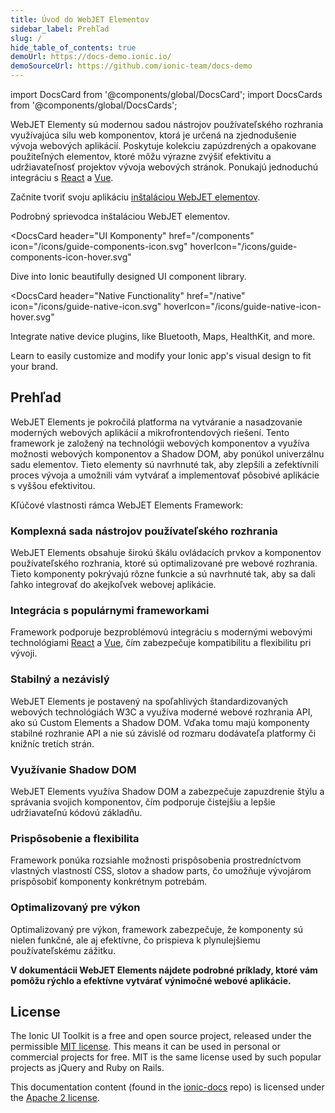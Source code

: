 ```yaml
---
title: Úvod do WebJET Elementov
sidebar_label: Prehľad
slug: /
hide_table_of_contents: true
demoUrl: https://docs-demo.ionic.io/
demoSourceUrl: https://github.com/ionic-team/docs-demo
---
```


import DocsCard from '@components/global/DocsCard';
import DocsCards from '@components/global/DocsCards';

<head>
  <title>Moderná sada nástrojov používateľského rozhrania založená na web komponentoch</title>
  <meta
    name="description"
    content="WebJET Elementy sú modernou sadou nástrojov používateľského rozhrania založená na web komponentoch, ktorá je určená na zjednodušenie vývoja webových aplikácií."
  />
  <link rel="canonical" href="https://ionicframework.com/docs" />
  <link rel="alternate" href="https://ionicframework.com/docs" hreflang="x-default" />
  <link rel="alternate" href="https://ionicframework.com/docs" hreflang="en" />
  <meta property="og:url" content="https://ionicframework.com/docs" />
</head>

WebJET Elementy sú modernou sadou nástrojov používateľského rozhrania využívajúca silu web komponentov, ktorá je určená na zjednodušenie vývoja webových aplikácií. Poskytuje kolekciu zapúzdrených a opakovane použiteľných elementov, ktoré môžu výrazne zvýšiť efektivitu a udržiavateľnosť projektov vývoja webových stránok.
Ponukajú jednoduchú integráciu s [React](react.md) a [Vue](vue/overview.md).

Začnite tvoriť svoju aplikáciu [inštaláciou WebJET elementov](intro/cli.md).

<intro-end />

<DocsCards>
  <DocsCard header="Sprievodca inštaláciou" href="/intro/cli" icon="/icons/guide-installation-icon.svg" hoverIcon="/icons/guide-installation-icon-hover.svg">
    <p>Podrobný sprievodca inštaláciou WebJET elementov.</p>
  </DocsCard>

<DocsCard
  header="UI Komponenty"
  href="/components"
  icon="/icons/guide-components-icon.svg"
  hoverIcon="/icons/guide-components-icon-hover.svg"
>
  <p>Dive into Ionic beautifully designed UI component library.</p>
</DocsCard>

<DocsCard
  header="Native Functionality"
  href="/native"
  icon="/icons/guide-native-icon.svg"
  hoverIcon="/icons/guide-native-icon-hover.svg"
>
  <p>Integrate native device plugins, like Bluetooth, Maps, HealthKit, and more.</p>
</DocsCard>

  <DocsCard header="Theming" href="/theming/basics" icon="/icons/guide-theming-icon.svg" hoverIcon="/icons/guide-theming-icon-hover.svg">
    <p>Learn to easily customize and modify your Ionic app's visual design to fit your brand.</p>
  </DocsCard>
</DocsCards>


## Prehľad

WebJET Elements je pokročilá platforma na vytváranie a nasadzovanie moderných webových aplikácií a mikrofrontendových riešení. Tento framework je založený na technológii webových komponentov a využíva možnosti webových komponentov a Shadow DOM, aby ponúkol univerzálnu sadu elementov. Tieto elementy sú navrhnuté tak, aby zlepšili a zefektívnili proces vývoja a umožnili vám vytvárať a implementovať pôsobivé aplikácie s vyššou efektivitou.

Kľúčové vlastnosti rámca WebJET Elements Framework:

### Komplexná sada nástrojov používateľského rozhrania
 WebJET Elements obsahuje širokú škálu ovládacích prvkov a komponentov používateľského rozhrania, ktoré sú optimalizované pre webové rozhrania. Tieto komponenty pokrývajú rôzne funkcie a sú navrhnuté tak, aby sa dali ľahko integrovať do akejkoľvek webovej aplikácie.

### Integrácia s populárnymi frameworkami
 Framework podporuje bezproblémovú integráciu s modernými webovými technológiami [React](react.md) a [Vue](vue/overview.md), čím zabezpečuje kompatibilitu a flexibilitu pri vývoji.

### Stabilný a nezávislý

WebJET Elements je postavený na spoľahlivých štandardizovaných webových technológiách W3C a využíva moderné webové rozhrania API, ako sú Custom Elements a Shadow DOM. Vďaka tomu majú komponenty stabilné rozhranie API a nie sú závislé od rozmaru dodávateľa platformy či knižníc tretích strán.

### Využívanie Shadow DOM
 WebJET Elements využíva Shadow DOM a zabezpečuje zapuzdrenie štýlu a správania svojich komponentov, čím podporuje čistejšiu a lepšie udržiavateľnú kódovú základňu.

### Prispôsobenie a flexibilita
 Framework ponúka rozsiahle možnosti prispôsobenia prostredníctvom vlastných vlastností CSS, slotov a shadow parts, čo umožňuje vývojárom prispôsobiť komponenty konkrétnym potrebám.

### Optimalizovaný pre výkon
 Optimalizovaný pre výkon, framework zabezpečuje, že komponenty sú nielen funkčné, ale aj efektívne, čo prispieva k plynulejšiemu používateľskému zážitku.


**V dokumentácii WebJET Elements nájdete podrobné príklady, ktoré vám pomôžu rýchlo a efektívne vytvárať výnimočné webové aplikácie.**

## License

The Ionic UI Toolkit is a free and open source project, released under the permissible <a href="https://opensource.org/licenses/MIT" target="_blank">MIT license</a>. This means it can be used in personal or commercial projects for free. MIT is the same license used by such popular projects as jQuery and Ruby on Rails.

This documentation content (found in the <a href="https://github.com/ionic-team/ionic-docs" target="_blank">ionic-docs</a> repo) is licensed under the <a href="https://www.apache.org/licenses/LICENSE-2.0" target="_blank">Apache 2 license</a>.
